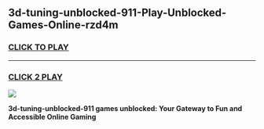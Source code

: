 
## 3d-tuning-unblocked-911-Play-Unblocked-Games-Online-rzd4m
<h3>
<a href="https://premium76.site?title=3d-tuning-unblocked-911&ref=25A">CLICK TO PLAY</a></h3>
<hr>

<h3>
<a href="https://premium76.site?title=3d-tuning-unblocked-911&ref=25A">CLICK 2 PLAY</a>
  
</h3>

<a href="https://premium76.site?title=3d-tuning-unblocked-911&ref=25A"><img src="https://clearcache.store/games.png"></a>


**3d-tuning-unblocked-911 games unblocked: Your Gateway to Fun and Accessible Online Gaming**
